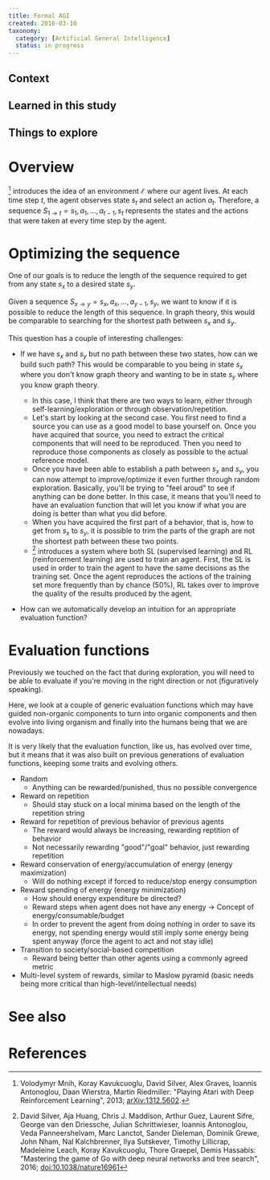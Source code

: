 ```yaml
---
title: Formal AGI
created: 2016-03-10
taxonomy:
  category: [Artificial General Intelligence]
  status: in progress
---
```


## Context

## Learned in this study

## Things to explore

# Overview
[^1] introduces the idea of an environment $\mathcal{E}$ where our agent lives. At each time step $t$, the agent observes state $s_t$ and select an action $a_t$. Therefore, a sequence $S_{1 \rightarrow t} = s_1, a_1, ..., a_{t-1}, s_t$ represents the states and the actions that were taken at every time step by the agent.

# Optimizing the sequence
One of our goals is to reduce the length of the sequence required to get from any state $s_x$ to a desired state $s_y$.

Given a sequence $S_{x \rightarrow y} = s_x, a_x, ..., a_{y-1}, s_y$, we want to know if it is possible to reduce the length of this sequence. In graph theory, this would be comparable to searching for the shortest path between $s_x$ and $s_y$.

This question has a couple of interesting challenges:
* If we have $s_x$ and $s_y$ but no path between these two states, how can we build such path? This would be comparable to you being in state $s_x$ where you don't know graph theory and wanting to be in state $s_y$ where you know graph theory.
	* In this case, I think that there are two ways to learn, either through self-learning/exploration or through observation/repetition.
	* Let's start by looking at the second case. You first need to find a source you can use as a good model to base yourself on. Once you have acquired that source, you need to extract the critical components that will need to be reproduced. Then you need to reproduce those components as closely as possible to the actual reference model.
	* Once you have been able to establish a path between $s_x$ and $s_y$, you can now attempt to improve/optimize it even further through random exploration. Basically, you'll be trying to "feel aroud" to see if anything can be done better. In this case, it means that you'll need to have an evaluation function that will let you know if what you are doing is better than what you did before.
	* When you have acquired the first part of a behavior, that is, how to get from $s_x$ to $s_y$, it is possible to trim the parts of the graph are not the shortest path between these two points.
	* [^2] introduces a system where both SL (supervised learning) and RL (reinforcement learning) are used to train an agent. First, the SL is used in order to train the agent to have the same decisions as the training set. Once the agent reproduces the actions of the training set more frequently than by chance (50%), RL takes over to improve the quality of the results produced by the agent.

* How can we automatically develop an intuition for an appropriate evaluation function?

# Evaluation functions
Previously we touched on the fact that during exploration, you will need to be able to evaluate if you're moving in the right direction or not (figuratively speaking).

Here, we look at a couple of generic evaluation functions which may have guided non-organic components to turn into organic components and then evolve into living organism and finally into the humans being that we are nowadays.

It is very likely that the evaluation function, like us, has evolved over time, but it means that it was also built on previous generations of evaluation functions, keeping some traits and evolving others.

* Random
	* Anything can be rewarded/punished, thus no possible convergence
* Reward on repetition
	* Should stay stuck on a local minima based on the length of the repetition string
* Reward for repetition of previous behavior of previous agents
	* The reward would always be increasing, rewarding reptition of behavior
	* Not necessarily rewarding "good"/"goal" behavior, just rewarding repetition
* Reward conservation of energy/accumulation of energy (energy maximization)
	* Will do nothing except if forced to reduce/stop energy consumption
* Reward spending of energy (energy minimization)
	* How should energy expenditure be directed?
	* Reward steps when agent does not have any energy -> Concept of energy/consumable/budget
	* In order to prevent the agent from doing nothing in order to save its energy, not spending energy would still imply some energy being spent anyway (force the agent to act and not stay idle)
* Transition to society/social-based competition
	* Reward being better than other agents using a commonly agreed metric
* Multi-level system of rewards, similar to Maslow pyramid (basic needs being more critical than high-level/intellectual needs)

# See also

# References
[^1]: Volodymyr Mnih, Koray Kavukcuoglu, David Silver, Alex Graves, Ioannis Antonoglou, Daan Wierstra, Martin Riedmiller: "Playing Atari with Deep Reinforcement Learning", 2013; [arXiv:1312.5602](http://arxiv.org/abs/1312.5602).
[^2]: David Silver, Aja Huang, Chris J. Maddison, Arthur Guez, Laurent Sifre, George van den Driessche, Julian Schrittwieser, Ioannis Antonoglou, Veda Panneershelvam, Marc Lanctot, Sander Dieleman, Dominik Grewe, John Nham, Nal Kalchbrenner, Ilya Sutskever, Timothy Lillicrap, Madeleine Leach, Koray Kavukcuoglu, Thore Graepel, Demis Hassabis: "Mastering the game of Go with deep neural networks and tree search", 2016; [doi:10.1038/nature16961](http://dx.doi.org/10.1038/nature16961)
